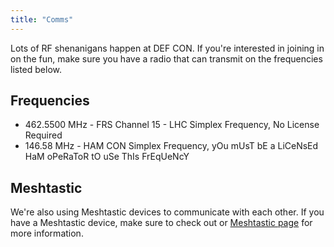 ```yaml
---
title: "Comms"
---
```


Lots of RF shenanigans happen at DEF CON. If you're interested in joining in on the fun, make sure you have a radio that can transmit on the frequencies listed below.

## Frequencies

- 462.5500 MHz - FRS Channel 15 - LHC Simplex Frequency, No License Required
- 146.58 MHz - HAM CON Simplex Frequency, yOu mUsT bE a LiCeNsEd HaM oPeRaToR tO uSe ThIs FrEqUeNcY

## Meshtastic 

We're also using Meshtastic devices to communicate with each other. If you have a Meshtastic device, make sure to check out or [Meshtastic page](/meshtastic) for more information.
